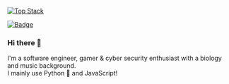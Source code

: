 [![Top Stack](https://widget.realdeveloper.pro/api/top?stack=React,Python,Javascript)](https://github.com/xerilius)

[![Badge](https://widget.realdeveloper.pro/api/badge?title=Languages%20and%20Frameworks&badges=Python,React,JavaScript,TypeScript,jQuery,Flask,Jinja,Express.js,Node.js,Bootstrap)](https://github.com/xerilius)

### Hi there 👋  
I'm a software engineer, gamer & cyber security enthusiast with a biology and music background.  
I mainly use Python 🐍 and JavaScript!
<br>
<br>


<!--
**xerilius/xerilius** is a ✨ _special_ ✨ repository because its `README.md` (this file) appears on your GitHub profile.

Here are some ideas to get you started:

- 🔭 I’m currently working on ...
- 🌱 I’m currently learning ...
- 👯 I’m looking to collaborate on ...
- 🤔 I’m looking for help with ...
- 💬 Ask me about ...
- 📫 How to reach me: ...
- 😄 Pronouns: ...
- ⚡ Fun fact: ...
-->
